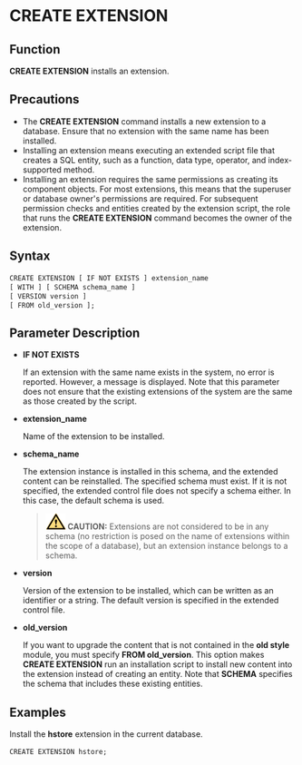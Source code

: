 # CREATE EXTENSION<a name="EN-US_TOPIC_0000001080534638"></a>

## Function<a name="section173831846163116"></a>

**CREATE EXTENSION**  installs an extension.

## Precautions<a name="section786041713618"></a>

-   The  **CREATE EXTENSION**  command installs a new extension to a database. Ensure that no extension with the same name has been installed.
-   Installing an extension means executing an extended script file that creates a SQL entity, such as a function, data type, operator, and index-supported method.
-   Installing an extension requires the same permissions as creating its component objects. For most extensions, this means that the superuser or database owner's permissions are required. For subsequent permission checks and entities created by the extension script, the role that runs the  **CREATE EXTENSION**  command becomes the owner of the extension.

## Syntax<a name="section1374719912321"></a>

```
CREATE EXTENSION [ IF NOT EXISTS ] extension_name
[ WITH ] [ SCHEMA schema_name ]
[ VERSION version ]
[ FROM old_version ];
```

## Parameter Description<a name="section62781959163314"></a>

-   **IF NOT EXISTS**

    If an extension with the same name exists in the system, no error is reported. However, a message is displayed. Note that this parameter does not ensure that the existing extensions of the system are the same as those created by the script.


-   **extension\_name**

    Name of the extension to be installed.


-   **schema\_name**

    The extension instance is installed in this schema, and the extended content can be reinstalled. The specified schema must exist. If it is not specified, the extended control file does not specify a schema either. In this case, the default schema is used.

    >![](public_sys-resources/icon-caution.gif) **CAUTION:** 
    >Extensions are not considered to be in any schema \(no restriction is posed on the name of extensions within the scope of a database\), but an extension instance belongs to a schema.


-   **version**

    Version of the extension to be installed, which can be written as an identifier or a string. The default version is specified in the extended control file.


-   **old\_version**

    If you want to upgrade the content that is not contained in the  **old style**  module, you must specify  **FROM old\_version**. This option makes  **CREATE EXTENSION**  run an installation script to install new content into the extension instead of creating an entity. Note that  **SCHEMA**  specifies the schema that includes these existing entities.


## Examples<a name="section14411351193419"></a>

Install the  **hstore**  extension in the current database.

```
CREATE EXTENSION hstore;
```


